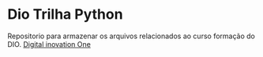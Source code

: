 
# Dio Trilha Python

Repositorio para armazenar os arquivos relacionados ao curso formação do DIO.
[Digital inovation One](https://web.dio.me/home)

